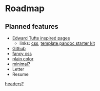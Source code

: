 # Roadmap

## Planned features

- [Edward Tufte inspired pages](http://htmlpreview.github.io/?https://github.com/nogginfuel/envisioned-css/blob/master/index.html)
  - links: [css](https://github.com/nogginfuel/envisioned-css), [template](https://github.com/eddelbuettel/tint),[pandoc starter kit](https://github.com/jez/tufte-pandoc-css)
- [Github](https://gist.github.com/dashed/6714393)
- [fancy css](https://gist.github.com/killercup/5917178)
- [plain color](http://s3.jfh.me/css/john-full.css)
- [minimal?](https://gist.github.com/ryangray/1882525)
- Letter
- Resume


[headers?](https://devilgate.org/blog/2012/07/02/tip-using-pandoc-to-create-truly-standalone-html-files/)
